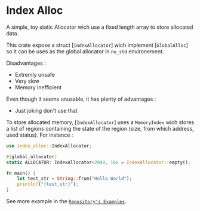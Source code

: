 # Index Alloc
A simple, toy static Allocator wich use a fixed length array to store allocated data.

This crate expose a struct [`IndexAllocator`] wich implement [`GlobalAlloc`] so it can be uses as the global allocator in `no_std` environement.

Disadvantages :
- Extremly unsafe
- Very slow
- Memory inefficient

Even though it seems unusable, it has plenty of advantages :
- Just joking don't use that

To store allocated memory, [`IndexAllocator`] uses a `MemoryIndex` wich stores a list of regions containing the state of the region (size, from which address, used status). For instance :

```rust
use index_alloc::IndexAllocator;

#[global_allocator]
static ALLOCATOR: IndexAllocator<2048, 16> = IndexAllocator::empty();

fn main() {
    let test_str = String::from("Hello World");
    println!("{test_str}");
}
```

See more example in the [`Repository's Examples`].

[`Repository's Examples`]: https://github.com/Adi-df/index_alloc/tree/master/examples
